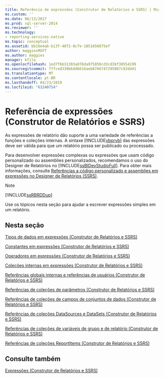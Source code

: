 ```yaml
---
title: Referência de expressões (Construtor de Relatórios e SSRS) | Microsoft Docs
ms.custom: ''
ms.date: 06/13/2017
ms.prod: sql-server-2014
ms.reviewer: ''
ms.technology:
- reporting-services-native
ms.topic: conceptual
ms.assetid: bb16e4ab-b13f-48f2-8cfe-1851656875ef
author: maggiesMSFT
ms.author: maggies
manager: kfile
ms.openlocfilehash: 1ed7f6b31303a078da975850cd3cd3bf38554199
ms.sourcegitcommit: f7fced330b64d6616aeb8766747295807c92dd41
ms.translationtype: MT
ms.contentlocale: pt-BR
ms.lasthandoff: 04/23/2019
ms.locfileid: "63240754"
---
```

# <a name="expression-reference-report-builder-and-ssrs"></a>Referência de expressões (Construtor de Relatórios e SSRS)
  As expressões de relatório dão suporte a uma variedade de referências a funções e coleções internas. A sintaxe [!INCLUDE[vbprvb](../../includes/vbprvb-md.md)] das expressões deve ser válida para que um relatório possa ser publicado ou processado.  
  
 Para desenvolver expressões complexas ou expressões que usam código personalizado ou assemblies personalizados, recomendamos o uso do Designer de Relatórios no [!INCLUDE[ssBIDevStudioFull](../../includes/ssbidevstudiofull-md.md)]. Para obter mais informações, consulte [Referências a código personalizado e assemblies em expressões no Designer de Relatórios &#40;SSRS&#41;](custom-code-and-assembly-references-in-expressions-in-report-designer-ssrs.md).  
  
> [!NOTE]  
>  [!INCLUDE[ssRBRDDup](../../includes/ssrbrddup-md.md)]  
  
 Use os tópicos nesta seção para ajudar a escrever expressões simples em um relatório.  
  
## <a name="in-this-section"></a>Nesta seção  
 [Tipos de dados em expressões &#40;Construtor de Relatórios e SSRS&#41;](expressions-report-builder-and-ssrs.md)  
  
 [Constantes em expressões &#40;Construtor de Relatórios e SSRS&#41;](constants-in-expressions-report-builder-and-ssrs.md)  
  
 [Operadores em expressões &#40;Construtor de Relatórios e SSRS&#41;](operators-in-expressions-report-builder-and-ssrs.md)  
  
 [Coleções internas em expressões &#40;Construtor de Relatórios e SSRS&#41;](built-in-collections-in-expressions-report-builder.md)  
  
 [Referências globais internas e referências de usuários &#40;Construtor de Relatórios e SSRS&#41;](built-in-collections-built-in-globals-and-users-references-report-builder.md)  
  
 [Referências de coleções de parâmetros &#40;Construtor de Relatórios e SSRS&#41;](built-in-collections-parameters-collection-references-report-builder.md)  
  
 [Referências de coleções de campos de conjuntos de dados &#40;Construtor de Relatórios e SSRS&#41;](built-in-collections-dataset-fields-collection-references-report-builder.md)  
  
 [Referências de coleções DataSources e DataSets &#40;Construtor de Relatórios e SSRS&#41;](built-in-collections-datasources-and-datasets-references-report-builder.md)  
  
 [Referências de coleções de variáveis de grupo e de relatório &#40;Construtor de Relatórios e SSRS&#41;](built-in-collections-report-and-group-variables-references-report-builder.md)  
  
 [Referências de coleções ReportItems &#40;Construtor de Relatórios e SSRS&#41;](built-in-collections-reportitems-collection-references-report-builder.md)  
  
## <a name="see-also"></a>Consulte também  
 [Expressões &#40;Construtor de Relatórios e SSRS&#41;](expressions-report-builder-and-ssrs.md)  
  
  
